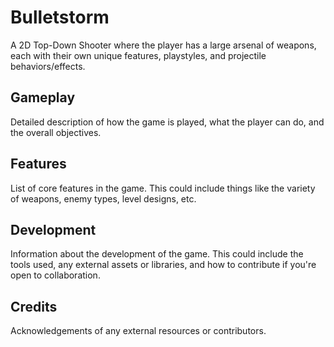 # Bulletstorm
A 2D Top-Down Shooter where the player has a large arsenal of weapons, each with their own unique features, playstyles, and projectile behaviors/effects. 

## Gameplay
Detailed description of how the game is played, what the player can do, and the overall objectives.

## Features
List of core features in the game. This could include things like the variety of weapons, enemy types, level designs, etc.

## Development
Information about the development of the game. This could include the tools used, any external assets or libraries, and how to contribute if you're open to collaboration.

## Credits
Acknowledgements of any external resources or contributors.